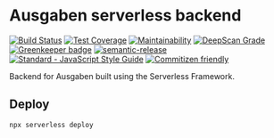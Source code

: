 # Ausgaben serverless backend

[![Build Status](https://travis-ci.org/ausgaben/serverless-backend.svg?branch=master)](https://travis-ci.org/ausgaben/serverless-backend)
[![Test Coverage](https://api.codeclimate.com/v1/badges/8bcf27d9bd42a23cdd1d/test_coverage)](https://codeclimate.com/github/ausgaben/serverless-backend/test_coverage)
[![Maintainability](https://api.codeclimate.com/v1/badges/8bcf27d9bd42a23cdd1d/maintainability)](https://codeclimate.com/github/ausgaben/serverless-backend/maintainability)
[![DeepScan Grade](https://deepscan.io/api/projects/1637/branches/6059/badge/grade.svg)](https://deepscan.io/dashboard/#view=project&pid=1637&bid=6059)
[![Greenkeeper badge](https://badges.greenkeeper.io/ausgaben/serverless-backend.svg)](https://greenkeeper.io/) 
[![semantic-release](https://img.shields.io/badge/semver-semantic%20release-e10079.svg)](https://github.com/semantic-release/semantic-release)
[![Standard - JavaScript Style Guide](https://img.shields.io/badge/code_style-standard-brightgreen.svg)](https://standardjs.com)
[![Commitizen friendly](https://img.shields.io/badge/commitizen-friendly-brightgreen.svg)](http://commitizen.github.io/cz-cli/)

Backend for Ausgaben built using the Serverless Framework.

## Deploy

    npx serverless deploy
